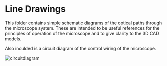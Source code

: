 # Line Drawings

This folder contains simple schematic diagrams of the optical paths through the microscope system. These are intended to be useful references for the principles of operation of the microscope and to give clarity to the 3D CAD models.

Also inculded is a circuit diagram of the control wiring of the microscope.

![circuitdiagram](https://github.com/Joshedwards222/LifeHack/blob/master/Designs/Line%20Drawings/Circuit%20Diagram.jpg)
